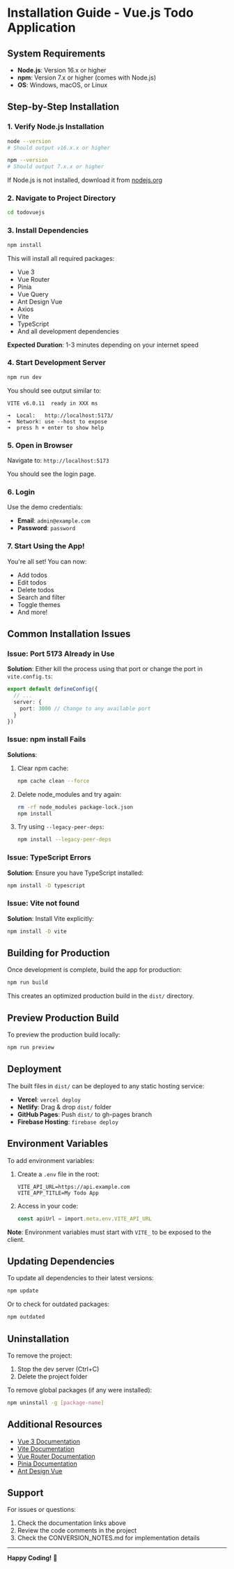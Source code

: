 # Installation Guide - Vue.js Todo Application

## System Requirements

- **Node.js**: Version 16.x or higher
- **npm**: Version 7.x or higher (comes with Node.js)
- **OS**: Windows, macOS, or Linux

## Step-by-Step Installation

### 1. Verify Node.js Installation

```bash
node --version
# Should output v16.x.x or higher

npm --version
# Should output 7.x.x or higher
```

If Node.js is not installed, download it from [nodejs.org](https://nodejs.org/)

### 2. Navigate to Project Directory

```bash
cd todovuejs
```

### 3. Install Dependencies

```bash
npm install
```

This will install all required packages:
- Vue 3
- Vue Router
- Pinia
- Vue Query
- Ant Design Vue
- Axios
- Vite
- TypeScript
- And all development dependencies

**Expected Duration**: 1-3 minutes depending on your internet speed

### 4. Start Development Server

```bash
npm run dev
```

You should see output similar to:
```
VITE v6.0.11  ready in XXX ms

➜  Local:   http://localhost:5173/
➜  Network: use --host to expose
➜  press h + enter to show help
```

### 5. Open in Browser

Navigate to: `http://localhost:5173`

You should see the login page.

### 6. Login

Use the demo credentials:
- **Email**: `admin@example.com`
- **Password**: `password`

### 7. Start Using the App!

You're all set! You can now:
- Add todos
- Edit todos
- Delete todos
- Search and filter
- Toggle themes
- And more!

## Common Installation Issues

### Issue: Port 5173 Already in Use

**Solution**: Either kill the process using that port or change the port in `vite.config.ts`:

```typescript
export default defineConfig({
  // ...
  server: {
    port: 3000 // Change to any available port
  }
})
```

### Issue: npm install Fails

**Solutions**:
1. Clear npm cache:
   ```bash
   npm cache clean --force
   ```

2. Delete node_modules and try again:
   ```bash
   rm -rf node_modules package-lock.json
   npm install
   ```

3. Try using `--legacy-peer-deps`:
   ```bash
   npm install --legacy-peer-deps
   ```

### Issue: TypeScript Errors

**Solution**: Ensure you have TypeScript installed:
```bash
npm install -D typescript
```

### Issue: Vite not found

**Solution**: Install Vite explicitly:
```bash
npm install -D vite
```

## Building for Production

Once development is complete, build the app for production:

```bash
npm run build
```

This creates an optimized production build in the `dist/` directory.

## Preview Production Build

To preview the production build locally:

```bash
npm run preview
```

## Deployment

The built files in `dist/` can be deployed to any static hosting service:

- **Vercel**: `vercel deploy`
- **Netlify**: Drag & drop `dist/` folder
- **GitHub Pages**: Push `dist/` to gh-pages branch
- **Firebase Hosting**: `firebase deploy`

## Environment Variables

To add environment variables:

1. Create a `.env` file in the root:
   ```
   VITE_API_URL=https://api.example.com
   VITE_APP_TITLE=My Todo App
   ```

2. Access in your code:
   ```typescript
   const apiUrl = import.meta.env.VITE_API_URL
   ```

**Note**: Environment variables must start with `VITE_` to be exposed to the client.

## Updating Dependencies

To update all dependencies to their latest versions:

```bash
npm update
```

Or to check for outdated packages:

```bash
npm outdated
```

## Uninstallation

To remove the project:

1. Stop the dev server (Ctrl+C)
2. Delete the project folder

To remove global packages (if any were installed):
```bash
npm uninstall -g [package-name]
```

## Additional Resources

- [Vue 3 Documentation](https://vuejs.org/)
- [Vite Documentation](https://vitejs.dev/)
- [Vue Router Documentation](https://router.vuejs.org/)
- [Pinia Documentation](https://pinia.vuejs.org/)
- [Ant Design Vue](https://antdv.com/)

## Support

For issues or questions:
1. Check the documentation links above
2. Review the code comments in the project
3. Check the CONVERSION_NOTES.md for implementation details

---

**Happy Coding!** 🚀

